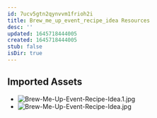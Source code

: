 ```yaml
---
id: 7ucv5gtn2qynvvm1frioh2i
title: Brew_me_up_event_recipe_idea Resources
desc: ''
updated: 1645718444005
created: 1645718444005
stub: false
isDir: true
---
```

## Imported Assets
- ![Brew-Me-Up-Event-Recipe-Idea.1.jpg](/assets/brew-me-up-event-recipe-idea-5b01bdn5c8pp.jpg)
- ![Brew-Me-Up-Event-Recipe-Idea.jpg](/assets/brew-me-up-event-recipe-idea-s1f52tx1plhz.jpg)
